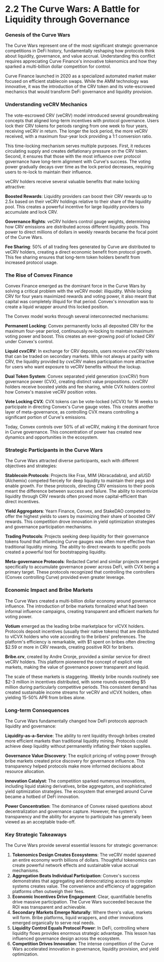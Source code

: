 # 2.2 The Curve Wars: A Battle for Liquidity through Governance

### Genesis of the Curve Wars

The Curve Wars represent one of the most significant strategic governance competitions in DeFi history, fundamentally reshaping how protocols think about liquidity, governance, and value accrual. Understanding this conflict requires appreciating Curve Finance's innovative tokenomics and how they sparked a multi-billion dollar competition for control.

Curve Finance launched in 2020 as a specialized automated market maker focused on efficient stablecoin swaps. While the AMM technology was innovative, it was the introduction of the CRV token and its vote-escrowed mechanics that would transform DeFi governance and liquidity provision.

### Understanding veCRV Mechanics

The vote-escrowed CRV (veCRV) model introduced several groundbreaking concepts that aligned long-term incentives with protocol governance. Users lock their CRV tokens for periods ranging from one week to four years, receiving veCRV in return. The longer the lock period, the more veCRV received, with a maximum four-year lock providing a 1:1 conversion ratio.

This time-locking mechanism serves multiple purposes. First, it reduces circulating supply and creates deflationary pressure on the CRV token. Second, it ensures that those with the most influence over protocol governance have long-term alignment with Curve's success. The voting power gradually decays over time as the lock period decreases, requiring users to re-lock to maintain their influence.

veCRV holders receive several valuable benefits that make locking attractive:

**Boosted Rewards**: Liquidity providers can boost their CRV rewards up to 2.5x based on their veCRV holdings relative to their share of the liquidity pool. This creates a powerful incentive for large liquidity providers to accumulate and lock CRV.

**Governance Rights**: veCRV holders control gauge weights, determining how CRV emissions are distributed across different liquidity pools. This power to direct millions of dollars in weekly rewards became the focal point of the Curve Wars.

**Fee Sharing**: 50% of all trading fees generated by Curve are distributed to veCRV holders, creating a direct economic benefit from protocol growth. This fee sharing ensures that long-term token holders benefit from increased protocol usage.

### The Rise of Convex Finance

Convex Finance emerged as the dominant force in the Curve Wars by solving a critical problem with the veCRV model: illiquidity. While locking CRV for four years maximized rewards and voting power, it also meant that capital was completely illiquid for that period. Convex's innovation was to create a liquid wrapper around this locked position.

The Convex model works through several interconnected mechanisms:

**Permanent Locking**: Convex permanently locks all deposited CRV for the maximum four-year period, continuously re-locking to maintain maximum voting power and boost. This creates an ever-growing pool of locked CRV under Convex's control.

**Liquid cvxCRV**: In exchange for CRV deposits, users receive cvxCRV tokens that can be traded on secondary markets. While not always at parity with CRV, the liquidity provided by cvxCRV makes participation more attractive for users who want exposure to veCRV benefits without the lockup.

**Dual Token System**: Convex separated yield generation (cvxCRV) from governance power (CVX), creating distinct value propositions. cvxCRV holders receive boosted yields and fee sharing, while CVX holders control how Convex's massive veCRV position votes.

**Vote Locking CVX**: CVX tokens can be vote-locked (vlCVX) for 16 weeks to participate in directing Convex's Curve gauge votes. This creates another layer of meta-governance, as controlling CVX means controlling a significant portion of Curve's emissions.

Today, Convex controls over 50% of all veCRV, making it the dominant force in Curve governance. This concentration of power has created new dynamics and opportunities in the ecosystem.

### Strategic Participants in the Curve Wars

The Curve Wars attracted diverse participants, each with different objectives and strategies:

**Stablecoin Protocols**: Projects like Frax, MIM (Abracadabra), and alUSD (Alchemix) competed fiercely for deep liquidity to maintain their pegs and enable growth. For these protocols, directing CRV emissions to their pools meant the difference between success and failure. The ability to incentivize liquidity through CRV rewards often proved more capital-efficient than direct incentives.

**Yield Aggregators**: Yearn Finance, Convex, and StakeDAO competed to offer the highest yields to users by maximizing their share of boosted CRV rewards. This competition drove innovation in yield optimization strategies and governance participation mechanisms.

**Trading Protocols**: Projects seeking deep liquidity for their governance tokens found that influencing Curve gauges was often more effective than traditional liquidity mining. The ability to direct rewards to specific pools created a powerful tool for bootstrapping liquidity.

**Meta-governance Protocols**: Redacted Cartel and similar projects emerged specifically to accumulate governance power across DeFi, with CVX being a primary target. These protocols recognized that controlling the controllers (Convex controlling Curve) provided even greater leverage.

### Economic Impact and Bribe Markets

The Curve Wars created a multi-billion dollar economy around governance influence. The introduction of bribe markets formalized what had been informal influence campaigns, creating transparent and efficient markets for voting power.

**Votium** emerged as the leading bribe marketplace for vlCVX holders. Protocols deposit incentives (usually their native tokens) that are distributed to vlCVX holders who vote according to the bribers' preferences. The platform's efficiency is remarkable, with $1 spent on bribes often directing $2.59 or more in CRV rewards, creating positive ROI for bribers.

**Bribe.crv**, created by Andre Cronje, provided a similar service for direct veCRV holders. This platform pioneered the concept of explicit vote markets, making the value of governance power transparent and liquid.

The scale of these markets is staggering. Weekly bribe rounds routinely see $2-3 million in incentives distributed, with some rounds exceeding $5 million during particularly competitive periods. This consistent demand has created sustainable income streams for veCRV and vlCVX holders, often yielding 15-50% APR from bribes alone.

### Long-term Consequences

The Curve Wars fundamentally changed how DeFi protocols approach liquidity and governance:

**Liquidity-as-a-Service**: The ability to rent liquidity through bribes created more efficient markets than traditional liquidity mining. Protocols could achieve deep liquidity without permanently inflating their token supplies.

**Governance Value Discovery**: The explicit pricing of voting power through bribe markets created price discovery for governance influence. This transparency helped protocols make more informed decisions about resource allocation.

**Innovation Catalyst**: The competition sparked numerous innovations, including liquid staking derivatives, bribe aggregators, and sophisticated yield optimization strategies. The ecosystem that emerged around Curve became a hotbed of DeFi innovation.

**Power Concentration**: The dominance of Convex raised questions about decentralization and governance capture. However, the system's transparency and the ability for anyone to participate has generally been viewed as an acceptable trade-off.

### Key Strategic Takeaways

The Curve Wars provide several essential lessons for strategic governance:



1. **Tokenomics Design Creates Ecosystems**: The veCRV model spawned an entire economy worth billions of dollars. Thoughtful tokenomics can create powerful network effects and sustainable value accrual mechanisms.
2. **Aggregation Beats Individual Participation**: Convex's success demonstrates that aggregating and democratizing access to complex systems creates value. The convenience and efficiency of aggregation platforms often outweigh their fees.
3. **Economic Incentives Drive Engagement**: Clear, quantifiable benefits drive massive participation. The Curve Wars succeeded because the ROI was transparent and achievable.
4. **Secondary Markets Emerge Naturally**: Where there's value, markets will form. Bribe platforms, liquid wrappers, and other innovations emerged organically to serve real needs.
5. **Liquidity Control Equals Protocol Power**: In DeFi, controlling where liquidity flows provides enormous strategic advantage. This lesson has influenced governance design across the ecosystem.
6. **Competition Drives Innovation**: The intense competition of the Curve Wars accelerated innovation in governance, liquidity provision, and yield optimization.
